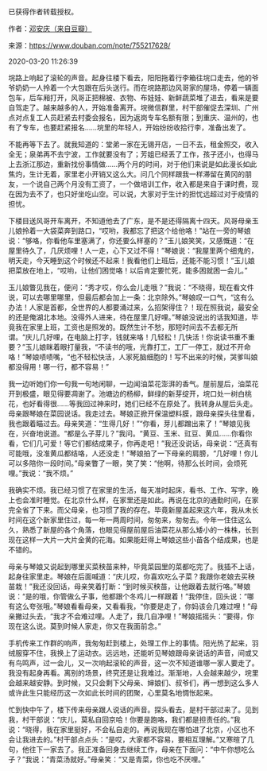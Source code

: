 已获得作者转载授权。


作者：[邓安庆（来自豆瓣）](https://www.douban.com/people/renjiananhuo/)


来源：https://www.douban.com/note/755217628/


2020-03-20 11:26:39


垸路上响起了滚轮的声音。起身往楼下看去，阳阳拖着行李箱往垸口走去，他的爷爷奶奶一人拎着一个大包跟在后头送行。而在垸路那边风哥家的屋场，停着一辆面包车，后车厢打开，风哥正把棉被、衣物、布娃娃、新鲜蔬菜堆了进去，看来是要自驾走了。越来越多的人，开始准备离开。垸微信群里，村干部催促去深圳、广州点对点复工人员赶紧去村委会报名，因为返岗专车名额有限；到重庆、温州的，也有了专车，也要赶紧报名……垸里的年轻人，开始纷纷收拾行李，准备出发了。  

不能再等下去了。就我知道的：堂弟一家在无锡开店，一日不去，租金照交，收入全无；泉弟再不去宁波，工作就要没有了；芳姐已经丢了工作，孩子还小，也得马上去浙江那边，重新找份事情做……两个月的时间，对于他们来说是如此漫长如此焦灼，生计无着，家里老小开销又这么大。问几个同样跟我一样滞留在黄冈的朋友，一个说自己两个月没有工资了，一个做培训工作，收入都是来自于课时费，现在因为去不了，也只好坐吃山空。可以说，大家对于生计的担忧远超过对于疫情的担忧。  

下楼目送风哥开车离开，不知道他去了广东，是不是还得隔离十四天。风哥母亲玉儿娘拎着一大袋菜奔到路口，“哎哟，我都忘了把这个给他咯！”站在一旁的琴娘说：“够咯，你看他车里塞满了，你还要么样塞的？”玉儿娘笑笑，又感慨道：“在屋里待久了，几厌烦哩！人一走，心下又过不得！”琴娘说：“我屋里两个细鬼的，明天走，今天睡到这个时候还不起来！我看他们上班后，还能不能习惯！”玉儿娘把菜放在地上，“哎哟，让他们困觉咯！以后肯定要忙死，能多困就困一会儿。”  

玉儿娘瞥见我在，便问：“秀才哎，你么会儿走哦？”我说：“不晓得，现在看文件说，可以去哪里哪里，但最后都会加上一条：北京除外。”琴娘叹一口气，“这有么办法！人家是首都，全世界的人都要涌过来，么招架得住？！现在照我说，最安全的还是俺湖北本地。没得外人进来，待在屋里几好哩。”琴娘没说出的话我知道，毕竟我在家里上班，工资也是照发的。既然生计不愁，那短时间去不去都无所谓。“庆儿几好哩，在电脑上打字，钱就来咯！几轻松！几快活！你说读书重不重要？”玉儿娘眯着眼打量我，“不读书的哦，光靠打工，工厂一停工，就过不开命咯！”琴娘啧啧嘴，“也不轻松快活，人家死脑细胞的！写不出来的时候，哭爹叫娘都没得用！哪一行，都不容易！”  

我一边听她们你一句我一句地闲聊，一边闻油菜花澎湃的香气。屋前屋后，油菜花开到极盛，眼见得要凋谢了。池塘边的杨柳，鲜绿的新芽绽开，垸口处一树白桃花，也好看得很……等我回过神来时，她们已经不在原处了。我转身从屋后头走。母亲跟琴娘在菜园说话。我走过去。琴娘正掀开保温塑料膜，跟母亲探头往里看，我也跟着瞄过去。母亲笑道：“生得几好！”“你看，芽儿都蹭出来了！”琴娘见我在，兴奋地说道。“都是么子芽儿？”我问。“黄豆、玉米、豇豆、黄瓜……你看你看，它们几可爱！等它们都结成果子，你再走吧！”我还没说话，母亲说：“还真有可能哦，没准黄瓜都结咯，人还没走！”琴娘拍了一下母亲的肩膀，“几好哩！你儿可以多陪你一段时间。”母亲瞥了一眼，笑了笑：“他啊，待那么长时间，会烦死哩。”我说：“我不烦。”  

我确实不烦。我已经习惯了在家里的生活，每天准时起床，看书、工作、写字，晚上也会准时睡觉。在北京什么样，在家里还是如此。再说在北京的通勤时间，在家完全省了下来。而父母亲，也习惯了我的存在。毕竟新屋盖起来这六年，我从未长时间在这个新家里住过，每一年一两周时间，匆匆来，匆匆去。今年一住住这么久，熟悉了新屋的各个角落，也眼见得屋前屋后油菜花从那么矮小的一株株，长到现在这样一大片一大片金黄的花海。如果能赶得上琴娘这些小苗各个结成果，也是不错的。  

母亲与琴娘又说起到哪里买菜秧苗来种，毕竟菜园里的菜都吃完了。我插不上话，起身往家里走。琴娘在后面喊道：“庆儿哎，你喜欢吃么子菜？我跟你老娘去买秧苗栽！”我还没回话，母亲笑着打断：“到时候买秧苗，让他跟着去就行咯。”琴娘说：“是的哦，你管做么子事，他都跟个冬鸡儿一样跟着！”我停住，回头说：“哪有这么夸张哦。”琴娘看看母亲，又看看我，“你要是走了，你妈该会几难过哩！”母亲撇过头去，“我才不会难过哩。人走了，我几自净哩！”琴娘摇摇头：“要得，你现在这么说。莫到时候人家走，你又在我面前念。”  

手机传来工作群的响声，我匆匆赶到楼上，处理工作上的事情。阳光热了起来，羽绒服穿不住，我换上了运动衣。远远地，还能听见琴娘跟母亲说话的声音，间或又有鸟鸣声，过一会儿，又一次响起滚轮的声音，这一次不知道谁哪一家人要走了。我没有起身再看。离别的场景，终究还是让我难过。渐渐地，人会越来越少，垸里会越来越安静。到时候，又只会剩下父母亲、婶娘们、叔爷们，再一想到这么多人或许此生只能经历这一次如此长时间的团聚，心里莫名地惆怅起来。  

忙到快中午了，楼下传来母亲跟人说话的声音。探头看去，是村干部过来了。见到我，村干部说：“庆儿，莫私自回京哈！你要是跑咯，我们都是担责任的。”我说：“晓得，我在家里挺好，不会私自走的。再说我现在哪怕进了北京，小区也不会让我进去的。”村干部点点头：“是哎，大家都不容易，要相互理解。”又寒暄了几句，他往下一家去了。我正准备回身去继续工作，母亲在下面问：“中午你想吃么子？”我说：“青菜汤就好。”母亲笑：“又是青菜，你也吃不厌哩。”  

